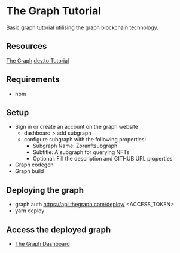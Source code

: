 # The Graph Tutorial
Basic graph tutorial utilising the graph blockchain technology.

## Resources
[The Graph](https://thegraph.com/)
[dev.to Tutorial](https://dev.to/dabit3/building-graphql-apis-on-ethereum-4poa)

## Requirements
- npm

## Setup
- Sign in or create an account on the graph website
  - dashboard > add subgraph
  - configure subgraph with the following properties:
    - Subgraph Name: Zoranftsubgraph
    - Subtitle: A subgraph for querying NFTs
    - Optional: Fill the description and GITHUB URL properties
- Graph codegen
- Graph build

## Deploying the graph
- graph auth https://api.thegraph.com/deploy/ <ACCESS_TOKEN>
- yarn deploy

## Access the deployed graph
- [The Graph Dashboard](https://thegraph.com/explorer/dashboard)